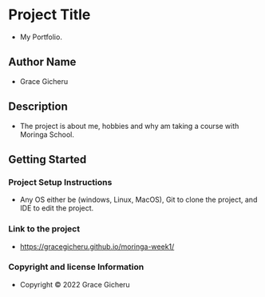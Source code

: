 # Project Title

* My Portfolio.

## Author Name

* Grace Gicheru

## Description
* The project is about me, hobbies and why am taking a course with Moringa School. 

## Getting Started

### Project Setup Instructions

* Any OS either be (windows, Linux, MacOS),  Git to clone the project, and IDE to edit the project.

### Link to the project

* https://gracegicheru.github.io/moringa-week1/

### Copyright and license Information

* Copyright © 2022 Grace Gicheru

